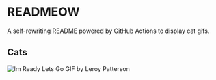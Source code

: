 # READMEOW

A self-rewriting README powered by GitHub Actions to display cat gifs.

## Cats

![Im Ready Lets Go GIF by Leroy Patterson](https://media3.giphy.com/media/CjmvTCZf2U3p09Cn0h/200.gif?cid=9acd02dagt7fzq6fia7hyzv4nwmap7kzplhphhw3v81bt437&ep=v1_gifs_search&rid=200.gif&ct=g)
